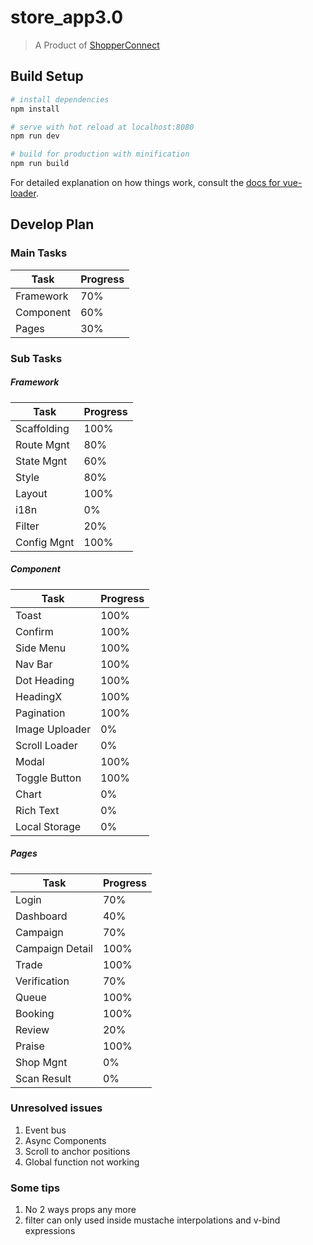 # store_app3.0

> A Product of [ShopperConnect](https://sc.smartac.co/)

## Build Setup

``` bash
# install dependencies
npm install

# serve with hot reload at localhost:8080
npm run dev

# build for production with minification
npm run build
```

For detailed explanation on how things work, consult the [docs for vue-loader](http://vuejs.github.io/vue-loader).

## Develop Plan

### Main Tasks

 |Task|Progress|
 |----|--------|
 |Framework| 70%|
 |Component| 60%|
 |Pages| 30%|


### Sub Tasks

##### Framework

|Task|Progress|
|----|--------|
|Scaffolding| 100%|
|Route Mgnt| 80%|
|State Mgnt| 60%|
|Style| 80%|
|Layout| 100%|
|i18n| 0%|
|Filter| 20%|
|Config Mgnt| 100%|

##### Component
|Task|Progress|
|----|--------|
|Toast| 100%|
|Confirm| 100%|
|Side Menu| 100%|
|Nav Bar| 100%|
|Dot Heading| 100%|
|HeadingX| 100%|
|Pagination| 100%|
|Image Uploader| 0%|
|Scroll Loader| 0%|
|Modal| 100%|
|Toggle Button| 100%|
|Chart| 0%|
|Rich Text| 0%|
|Local Storage| 0%|

##### Pages
|Task|Progress|
|----|--------|
|Login| 70%|
|Dashboard| 40%|
|Campaign| 70%|
|Campaign Detail| 100%|
|Trade| 100%|
|Verification| 70%|
|Queue| 100%|
|Booking| 100%|
|Review| 20%|
|Praise| 100%|
|Shop Mgnt| 0%|
|Scan Result| 0%|

### Unresolved issues
1. Event bus
2. Async Components
3. Scroll to anchor positions
4. Global function not working

### Some tips
1. No 2 ways props any more
2. filter can only used inside mustache interpolations and v-bind expressions
